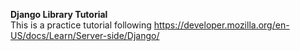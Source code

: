 **Django Library Tutorial** </br>
This is a practice tutorial following https://developer.mozilla.org/en-US/docs/Learn/Server-side/Django/
